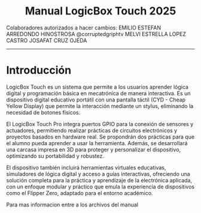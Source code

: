 <div align="center">

# Manual LogicBox Touch 2025


</div>
Colaboradores autorizados a hacer cambios:
EMILIO ESTEFAN ARREDONDO HINOSTROSA @corruptedgriphtv
MELVI ESTRELLA LOPEZ CASTRO
JOSAFAT CRUZ OJEDA


<hr>

# Introducción
LogicBox Touch es un sistema que permite a los usuarios aprender lógica digital y programación básica en mecatrónica de manera interactiva. Es un dispositivo digital educativo portátil con una pantalla táctil (CYD - Cheap Yellow Display) que permite la interacción mediante un stylus, eliminando la necesidad de botones físicos.

El LogicBox Touch Pro integra puertos GPIO para la conexión de sensores y actuadores, permitiendo realizar prácticas de circuitos electrónicos y proyectos basados en hardware real. Se propondrán dos prácticas para que el alumno pueda aprender a usar la herramienta. Además, se desarrollará una carcasa impresa en 3D para proteger y personalizar el dispositivo, optimizando su portabilidad y robustez.

El dispositivo también incluirá herramientas virtuales educativas, simuladores de lógica digital y acceso a guías interactivas, ofreciendo una solución completa para la práctica y aprendizaje de la electrónica aplicada, con un enfoque modular y práctico que emula la experiencia de dispositivos como el Flipper Zero, adaptado para el entorno académico.

Para mas informacion entre a los archivos del manual
